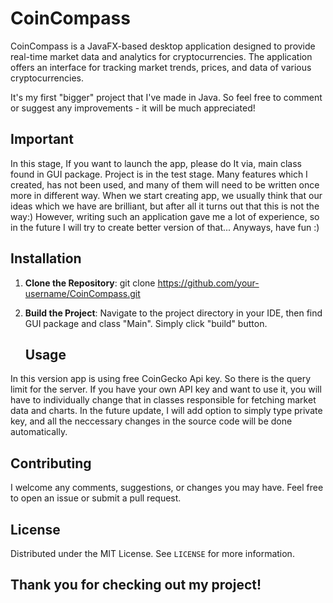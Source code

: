 # CoinCompass

CoinCompass is a JavaFX-based desktop application designed to provide real-time market data and analytics for cryptocurrencies. The application offers an interface for tracking market trends, prices, and data of various cryptocurrencies.

It's my first "bigger" project that I've made in Java. So feel free to comment or suggest any improvements - it will be much appreciated!

## Important
In this stage, If you want to launch the app, please do It via, main class found in GUI package. Project is in the test stage. Many features which I created, has not been used, and many of them will need to be written once more in different way. When we start creating app, we usually think that our ideas which we have are brilliant, but after all it turns out that this is not the way:) However, writing such an application gave me a lot of experience, so in the future I will try to create better version of that... Anyways, have fun :)

## Installation
1. **Clone the Repository**:
   git clone https://github.com/your-username/CoinCompass.git

2. **Build the Project**:
   Navigate to the project directory in your IDE, then find GUI package and class "Main". Simply click "build" button.

   ## Usage
In this version app is using free CoinGecko Api key. So there is the query limit for the server. If you have your own API key and want to use it, you will have to individually change that in classes responsible for fetching market data and charts. In the future update, I will add option to simply type private key, and all the neccessary changes in the source code will be done automatically.

## Contributing
I welcome any comments, suggestions, or changes you may have. Feel free to open an issue or submit a pull request.

## License
Distributed under the MIT License. See `LICENSE` for more information.

## Thank you for checking out my project!

